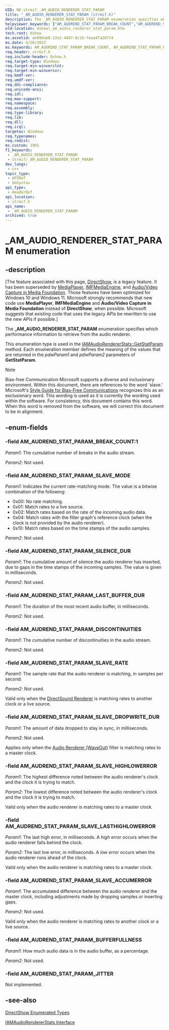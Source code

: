 ```yaml
---
UID: NE:strmif._AM_AUDIO_RENDERER_STAT_PARAM
title: "_AM_AUDIO_RENDERER_STAT_PARAM (strmif.h)"
description: The _AM_AUDIO_RENDERER_STAT_PARAM enumeration specifies which performance information to retrieve from the audio renderer.
helpviewer_keywords: ["AM_AUDREND_STAT_PARAM_BREAK_COUNT","AM_AUDREND_STAT_PARAM_BUFFERFULLNESS","AM_AUDREND_STAT_PARAM_DISCONTINUITIES","AM_AUDREND_STAT_PARAM_JITTER","AM_AUDREND_STAT_PARAM_LAST_BUFFER_DUR","AM_AUDREND_STAT_PARAM_SILENCE_DUR","AM_AUDREND_STAT_PARAM_SLAVE_ACCUMERROR","AM_AUDREND_STAT_PARAM_SLAVE_DROPWRITE_DUR","AM_AUDREND_STAT_PARAM_SLAVE_HIGHLOWERROR","AM_AUDREND_STAT_PARAM_SLAVE_LASTHIGHLOWERROR","AM_AUDREND_STAT_PARAM_SLAVE_MODE","AM_AUDREND_STAT_PARAM_SLAVE_RATE","_AM_AUDIO_RENDERER_STAT_PARAM","_AM_AUDIO_RENDERER_STAT_PARAM enumeration [DirectShow]","_AM_AUDIO_RENDERER_STAT_PARAMEnumeration","dshow._am_audio_renderer_stat_param","strmif/AM_AUDREND_STAT_PARAM_BREAK_COUNT","strmif/AM_AUDREND_STAT_PARAM_BUFFERFULLNESS","strmif/AM_AUDREND_STAT_PARAM_DISCONTINUITIES","strmif/AM_AUDREND_STAT_PARAM_JITTER","strmif/AM_AUDREND_STAT_PARAM_LAST_BUFFER_DUR","strmif/AM_AUDREND_STAT_PARAM_SILENCE_DUR","strmif/AM_AUDREND_STAT_PARAM_SLAVE_ACCUMERROR","strmif/AM_AUDREND_STAT_PARAM_SLAVE_DROPWRITE_DUR","strmif/AM_AUDREND_STAT_PARAM_SLAVE_HIGHLOWERROR","strmif/AM_AUDREND_STAT_PARAM_SLAVE_LASTHIGHLOWERROR","strmif/AM_AUDREND_STAT_PARAM_SLAVE_MODE","strmif/AM_AUDREND_STAT_PARAM_SLAVE_RATE","strmif/_AM_AUDIO_RENDERER_STAT_PARAM"]
old-location: dshow\_am_audio_renderer_stat_param.htm
tech.root: dshow
ms.assetid: ae090ab0-22e2-4407-8c16-feaa4fa20774
ms.date: 4/26/2023
ms.keywords: AM_AUDREND_STAT_PARAM_BREAK_COUNT, AM_AUDREND_STAT_PARAM_BUFFERFULLNESS, AM_AUDREND_STAT_PARAM_DISCONTINUITIES, AM_AUDREND_STAT_PARAM_JITTER, AM_AUDREND_STAT_PARAM_LAST_BUFFER_DUR, AM_AUDREND_STAT_PARAM_SILENCE_DUR, AM_AUDREND_STAT_PARAM_SLAVE_ACCUMERROR, AM_AUDREND_STAT_PARAM_SLAVE_DROPWRITE_DUR, AM_AUDREND_STAT_PARAM_SLAVE_HIGHLOWERROR, AM_AUDREND_STAT_PARAM_SLAVE_LASTHIGHLOWERROR, AM_AUDREND_STAT_PARAM_SLAVE_MODE, AM_AUDREND_STAT_PARAM_SLAVE_RATE, _AM_AUDIO_RENDERER_STAT_PARAM, _AM_AUDIO_RENDERER_STAT_PARAM enumeration [DirectShow], _AM_AUDIO_RENDERER_STAT_PARAMEnumeration, dshow._am_audio_renderer_stat_param, strmif/AM_AUDREND_STAT_PARAM_BREAK_COUNT, strmif/AM_AUDREND_STAT_PARAM_BUFFERFULLNESS, strmif/AM_AUDREND_STAT_PARAM_DISCONTINUITIES, strmif/AM_AUDREND_STAT_PARAM_JITTER, strmif/AM_AUDREND_STAT_PARAM_LAST_BUFFER_DUR, strmif/AM_AUDREND_STAT_PARAM_SILENCE_DUR, strmif/AM_AUDREND_STAT_PARAM_SLAVE_ACCUMERROR, strmif/AM_AUDREND_STAT_PARAM_SLAVE_DROPWRITE_DUR, strmif/AM_AUDREND_STAT_PARAM_SLAVE_HIGHLOWERROR, strmif/AM_AUDREND_STAT_PARAM_SLAVE_LASTHIGHLOWERROR, strmif/AM_AUDREND_STAT_PARAM_SLAVE_MODE, strmif/AM_AUDREND_STAT_PARAM_SLAVE_RATE, strmif/_AM_AUDIO_RENDERER_STAT_PARAM
req.header: strmif.h
req.include-header: Dshow.h
req.target-type: Windows
req.target-min-winverclnt: 
req.target-min-winversvr: 
req.kmdf-ver: 
req.umdf-ver: 
req.ddi-compliance: 
req.unicode-ansi: 
req.idl: 
req.max-support: 
req.namespace: 
req.assembly: 
req.type-library: 
req.lib: 
req.dll: 
req.irql: 
targetos: Windows
req.typenames: 
req.redist: 
ms.custom: 19H1
f1_keywords:
 - _AM_AUDIO_RENDERER_STAT_PARAM
 - strmif/_AM_AUDIO_RENDERER_STAT_PARAM
dev_langs:
 - c++
topic_type:
 - APIRef
 - kbSyntax
api_type:
 - HeaderDef
api_location:
 - strmif.h
api_name:
 - _AM_AUDIO_RENDERER_STAT_PARAM
archived: true
---
```


# _AM_AUDIO_RENDERER_STAT_PARAM enumeration


## -description

\[The feature associated with this page, [DirectShow](/windows/win32/directshow/directshow), is a legacy feature. It has been superseded by [MediaPlayer](/uwp/api/Windows.Media.Playback.MediaPlayer), [IMFMediaEngine](/windows/win32/api/mfmediaengine/nn-mfmediaengine-imfmediaengine), and [Audio/Video Capture in Media Foundation](/windows/win32/medfound/audio-video-capture-in-media-foundation). Those features have been optimized for Windows 10 and Windows 11. Microsoft strongly recommends that new code use **MediaPlayer**, **IMFMediaEngine** and **Audio/Video Capture in Media Foundation** instead of **DirectShow**, when possible. Microsoft suggests that existing code that uses the legacy APIs be rewritten to use the new APIs if possible.\]

The <b>_AM_AUDIO_RENDERER_STAT_PARAM</b> enumeration specifies which performance information to retrieve from the audio renderer.



This enumeration type is used in the <a href="/windows/desktop/api/strmif/nf-strmif-iamaudiorendererstats-getstatparam">IAMAudioRendererStats::GetStatParam</a> method. Each enumeration member defines the meaning of the values that are returned in the <i>pdwParam1</i> and <i>pdwParam2</i> parameters of <b>GetStatParam</b>.

> [!NOTE]
> Bias-free Communication
Microsoft supports a diverse and inclusionary environment.  Within this document, there are references to the word 'slave.' Microsoft's [Style Guide for Bias-Free Communications](/style-guide/bias-free-communication) recognizes this as an exclusionary word.  This wording is used as it is currently the wording used within the software. For consistency, this document contains this word. When this word is removed from the software, we will correct this document to be in alignment.

## -enum-fields

### -field AM_AUDREND_STAT_PARAM_BREAK_COUNT:1

<i>Param1</i>: The cumulative number of breaks in the audio stream.

<i>Param2</i>: Not used.

### -field AM_AUDREND_STAT_PARAM_SLAVE_MODE

<i>Param1</i>: Indicates the current rate-matching mode. The value is a bitwise combination of the following:

<ul>
<li>0x00: No rate matching.</li>
<li>0x01: Match rates to a live source.</li>
<li>0x02: Match rates based on the rate of the incoming audio data.</li>
<li>0x04: Match rates with the filter graph's reference clock (when the clock is not provided by the audio renderer).</li>
<li>0x10: Match rates based on the time stamps of the audio samples.</li>
</ul>
<i>Param2</i>: Not used.

### -field AM_AUDREND_STAT_PARAM_SILENCE_DUR

<i>Param1</i>: The cumulative amount of silence the audio renderer has inserted, due to gaps in the time stamps of the incoming samples. The value is given in milliseconds.

<i>Param2</i>: Not used.

### -field AM_AUDREND_STAT_PARAM_LAST_BUFFER_DUR

<i>Param1</i>: The duration of the most recent audio buffer, in milliseconds.

<i>Param2</i>: Not used.

### -field AM_AUDREND_STAT_PARAM_DISCONTINUITIES

<i>Param1</i>: The cumulative number of discontinuities in the audio stream.

<i>Param2</i>: Not used.

### -field AM_AUDREND_STAT_PARAM_SLAVE_RATE

<i>Param1</i>: The sample rate that the audio renderer is matching, in samples per second.

<i>Param2</i>: Not used.

Valid only when the <a href="/windows/desktop/DirectShow/directsound-renderer-filter">DirectSound Renderer</a> is matching rates to another clock or a live source.

### -field AM_AUDREND_STAT_PARAM_SLAVE_DROPWRITE_DUR

<i>Param1</i>: The amount of data dropped to stay in sync, in milliseconds.

<i>Param2</i>: Not used.

Applies only when the <a href="/windows/desktop/DirectShow/audio-renderer--waveout--filter">Audio Renderer (WaveOut)</a> filter is matching rates to a master clock.

### -field AM_AUDREND_STAT_PARAM_SLAVE_HIGHLOWERROR

<i>Param1</i>: The highest difference noted between the audio renderer's clock and the clock it is trying to match.

<i>Param2</i>: The lowest difference noted between the audio renderer's clock and the clock it is trying to match.

Valid only when the audio renderer is matching rates to a master clock.

### -field AM_AUDREND_STAT_PARAM_SLAVE_LASTHIGHLOWERROR

<i>Param1</i>: The last high error, in milliseconds. A <i>high error</i> occurs when the audio renderer falls behind the clock.

<i>Param2</i>: The last low error, in milliseconds. A <i>low error</i> occurs when the audio renderer runs ahead of the clock. 

Valid only when the audio renderer is matching rates to a master clock.

### -field AM_AUDREND_STAT_PARAM_SLAVE_ACCUMERROR

<i>Param1</i>: The accumulated difference between the audio renderer and the master clock, including adjustments made by dropping samples or inserting gaps.

<i>Param2</i>: Not used.

Valid only when the audio renderer is matching rates to another clock or a live source.

### -field AM_AUDREND_STAT_PARAM_BUFFERFULLNESS

<i>Param1</i>: How much audio data is in the audio buffer, as a percentage.

<i>Param2</i>: Not used.

### -field AM_AUDREND_STAT_PARAM_JITTER

Not implemented.

## -see-also

<a href="/windows/desktop/DirectShow/directshow-enumerated-types">DirectShow Enumerated Types</a>



<a href="/windows/desktop/api/strmif/nn-strmif-iamaudiorendererstats">IAMAudioRendererStats Interface</a>
